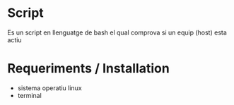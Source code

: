 # Script

Es un script en llenguatge de bash el qual comprova si un equip (host) esta actiu
 
# Requeriments / Installation
* sistema operatiu linux
* terminal
